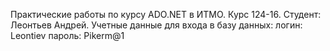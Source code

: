 Практические работы по курсу ADO.NET в ИТМО.
Курс 124-16. Студент: Леонтьев Андрей.
Учетные данные для входа в базу данных:
логин: Leontiev
пароль: Pikerm@1

